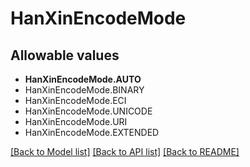 # HanXinEncodeMode


## Allowable values

* **HanXinEncodeMode.AUTO**
* HanXinEncodeMode.BINARY
* HanXinEncodeMode.ECI
* HanXinEncodeMode.UNICODE
* HanXinEncodeMode.URI
* HanXinEncodeMode.EXTENDED

[[Back to Model list]](../README.md#documentation-for-models) [[Back to API list]](../README.md#documentation-for-api-endpoints) [[Back to README]](../README.md)
